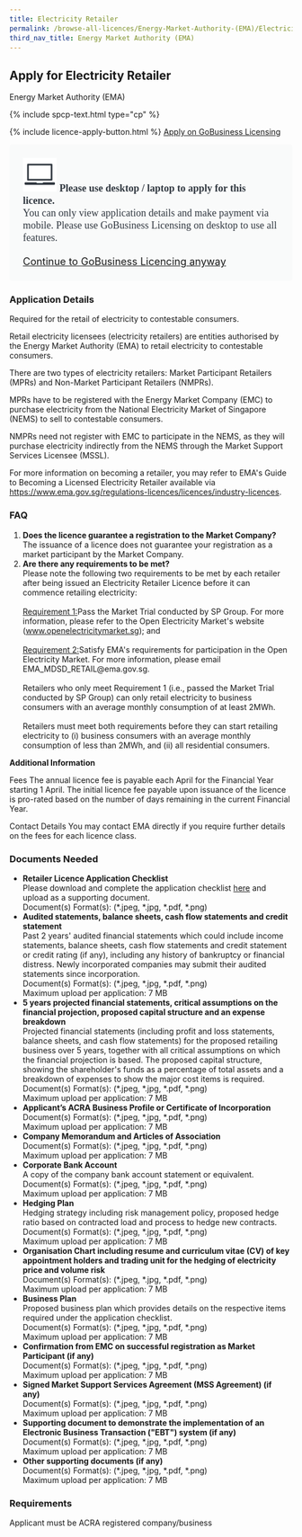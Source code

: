 ```yaml
---
title: Electricity Retailer
permalink: /browse-all-licences/Energy-Market-Authority-(EMA)/Electricity-Retailer
third_nav_title: Energy Market Authority (EMA)
---
```


## Apply for Electricity Retailer

Energy Market Authority (EMA)

{% include spcp-text.html type="cp" %}

{% include licence-apply-button.html %}
<a class="btn" id = "desktopNotice" href="https://licence1.business.gov.sg/feportal/web/frontier/eAdvisor?redirection=true&selectedLicenceIds=281" target="_blank" rel="noopener">Apply on GoBusiness Licensing</a>
<div id = "mobileNotice" style="background: #F9FAFA; border-radius: 5px; width: auto; height: auto; padding: 24px 24px; font-size: 18px; color: #313840;">
<img src="/images/laptop.svg" alt="" style="height: 60px; width: 60px; margin-left: 0px;">
<span style="font-weight: bold; font-family: hknova-bold; font-size: 18px; ">Please use desktop / laptop to apply for this licence.</span><br>
<span style="font-family: hknova-regular;">You can only view application details and make payment via mobile. Please use GoBusiness Licensing on desktop to use all features.</span><br><br>
<a id="mobileNotice" href="https://licence1.business.gov.sg/feportal/web/frontier/eAdvisor?redirection=true&selectedLicenceIds=281" target="_blank" rel="noopener">Continue to GoBusiness Licencing anyway</a> 
</div>

<H3>Application Details</H3>

<p>Required for the retail of electricity to contestable consumers.</p>
<p>Retail electricity licensees (electricity retailers) are entities authorised by the Energy Market Authority (EMA) to retail electricity to contestable consumers.</p>
<p>There are two types of electricity retailers: Market Participant Retailers (MPRs) and Non-Market Participant Retailers (NMPRs).</p>
<p>MPRs have to be registered with the Energy Market Company (EMC) to purchase electricity from the National Electricity Market of Singapore (NEMS) to sell to contestable consumers.</p>
<p>NMPRs need not register with EMC to participate in the NEMS, as they will purchase electricity indirectly from the NEMS through the Market Support Services Licensee (MSSL).</p>
<p>For more information on becoming a retailer, you may refer to EMA&apos;s Guide to Becoming a Licensed Electricity Retailer available via <a href="https://www.ema.gov.sg/regulations-licences/licences/industry-licences" target="_blank" rel="noopener">https://www.ema.gov.sg/regulations-licences/licences/industry-licences</a>.</p>
<h3>FAQ</h3>
<ol>
    <li><strong>Does the licence guarantee a registration to the Market Company?</strong><br>The issuance of a licence does not guarantee your registration as a market participant by the Market Company.</li>
    <li><strong>Are there any requirements to be met?</strong><br>Please note the following two requirements to be met by each retailer after being issued an Electricity Retailer Licence before it can commence retailing electricity:<br><br><u>Requirement 1:</u>Pass the Market Trial conducted by SP Group. For more information, please refer to the Open Electricity Market&apos;s website (<a href="https://www.openelectricitymarket.sg/" target="_blank" rel="noopener">www.openelectricitymarket.sg</a>); and&nbsp;<br><br><u>Requirement 2:</u>Satisfy EMA&apos;s requirements for participation in the Open Electricity Market. For more information, please email EMA_MDSD_RETAIL@ema.gov.sg.&nbsp;<br><br>Retailers who only meet Requirement 1 (i.e., passed the Market Trial conducted by SP Group) can only retail electricity to business consumers with an average monthly consumption of at least 2MWh.&nbsp;<br><br>Retailers must meet both requirements before they can start retailing electricity to (i) business consumers with an average monthly consumption of less than 2MWh, and (ii) all residential consumers.</li>
</ol>

<strong>Additional Information</strong>

Fees
The annual licence fee is payable each April for the Financial Year starting 1 April. The initial licence fee payable upon issuance of the licence is pro-rated based on the number of days remaining in the current Financial Year.<br>

Contact Details
You may contact EMA directly if you require further details on the fees for each licence class.

<H3>Documents Needed</H3>

<ul>
    <li><strong>Retailer Licence Application Checklist</strong><br>Please download and complete the application checklist&nbsp;<a href="https://www.ema.gov.sg/regulations-licences/licences/industry-licences">here</a> and upload as a supporting document.<br>Document(s) Format(s): (*.jpeg, *.jpg, *.pdf, *.png)</li>
    <li><strong>Audited statements, balance sheets, cash flow statements and credit statement</strong><br>Past 2 years&apos; audited financial statements which could include income statements, balance sheets, cash flow statements and credit statement or credit rating (if any), including any history of bankruptcy or financial distress. Newly incorporated companies may submit their audited statements since incorporation.<br>Document(s) Format(s): (*.jpeg, *.jpg, *.pdf, *.png)<br>Maximum upload per application: 7 MB</li>
    <li><strong>5 years projected financial statements, critical assumptions on the financial projection, proposed capital structure and an expense breakdown</strong><br>Projected financial statements (including profit and loss statements, balance sheets, and cash flow statements) for the proposed retailing business over 5 years, together with all critical assumptions on which the financial projection is based. The proposed capital structure, showing the shareholder&apos;s funds as a percentage of total assets and a breakdown of expenses to show the major cost items is required.<br>Document(s) Format(s): (*.jpeg, *.jpg, *.pdf, *.png)<br>Maximum upload per application: 7 MB</li>
    <li><strong>Applicant&rsquo;s ACRA Business Profile or Certificate of Incorporation</strong><br>Document(s) Format(s): (*.jpeg, *.jpg, *.pdf, *.png)<br>Maximum upload per application: 7 MB</li>
    <li><strong>Company Memorandum and Articles of Association</strong>&nbsp;<br>Document(s) Format(s): (*.jpeg, *.jpg, *.pdf, *.png)<br>Maximum upload per application: 7 MB</li>
    <li><strong>Corporate Bank Account</strong><br>A copy of the company bank account statement or equivalent.<br>Document(s) Format(s): (*.jpeg, *.jpg, *.pdf, *.png)<br>Maximum upload per application: 7 MB</li>
    <li><strong>Hedging Plan</strong><br>Hedging strategy including risk management policy, proposed hedge ratio based on contracted load and process to hedge new contracts.<br>Document(s) Format(s): (*.jpeg, *.jpg, *.pdf, *.png)<br>Maximum upload per application: 7 MB</li>
    <li><strong>Organisation Chart including resume and curriculum vitae (CV) of key appointment holders and trading unit for the hedging of electricity price and volume risk</strong><br>Document(s) Format(s): (*.jpeg, *.jpg, *.pdf, *.png)<br>Maximum upload per application: 7 MB</li>
    <li><strong>Business Plan</strong><br>Proposed business plan which provides details on the respective items required under the application checklist.<br>Document(s) Format(s): (*.jpeg, *.jpg, *.pdf, *.png)<br>Maximum upload per application: 7 MB</li>
    <li><strong>Confirmation from EMC on successful registration as Market Participant (if any)</strong>&nbsp;<br>Document(s) Format(s): (*.jpeg, *.jpg, *.pdf, *.png)<br>Maximum upload per application: 7 MB</li>
    <li><strong>Signed Market Support Services Agreement (MSS Agreement) (if any)</strong>&nbsp;<br>Document(s) Format(s): (*.jpeg, *.jpg, *.pdf, *.png)<br>Maximum upload per application: 7 MB</li>
    <li><strong>Supporting document to demonstrate the implementation of an Electronic Business Transaction (&quot;EBT&quot;) system (if any)</strong>&nbsp;<br>Document(s) Format(s): (*.jpeg, *.jpg, *.pdf, *.png)<br>Maximum upload per application: 7 MB</li>
    <li><strong>Other supporting documents (if any)</strong>&nbsp;<br>Document(s) Format(s): (*.jpeg, *.jpg, *.pdf, *.png)<br>Maximum upload per application: 7 MB</li>
</ul>   

<H3>Requirements</H3>

Applicant must be ACRA registered company/business

